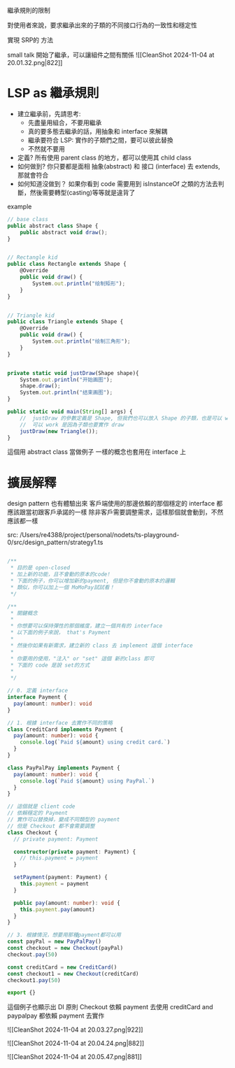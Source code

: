 繼承規則的限制

對使用者來說，要求繼承出來的子類的不同接口行為的一致性和穩定性

實現 SRP的 方法



small talk 開始了繼承，可以讓組件之間有關係
![[CleanShot 2024-11-04 at 20.01.32.png|822]]

# LSP as 繼承規則
- 建立繼承前，先請思考:
    - 先盡量用組合，不要用繼承
    - 真的要多態去繼承的話，用抽象和 interface 來解耦
    - 繼承要符合 LSP: 實作的子類們之間，要可以彼此替換
    - 不然就不要用
- 定義? 所有使用 parent class 的地方，都可以使用其 child class
- 如何做到? 你只要都是面相 抽象(abstract) 和 接口 (interface) 去 extends, 那就會符合
- 如何知道沒做到？ 如果你看到 code 需要用到 isInstanceOf 之類的方法去判斷，然後需要轉型(casting)等等就是違背了

example
```js fold
// base class
public abstract class Shape {
    public abstract void draw();
}


// Rectangle kid
public class Rectangle extends Shape {
    @Override
    public void draw() {
        System.out.println("绘制矩形");
    }
}


// Triangle kid
public class Triangle extends Shape {
    @Override
    public void draw() {
        System.out.println("绘制三角形");
    }
}


private static void justDraw(Shape shape){
    System.out.println("开始画图");
    shape.draw();
    System.out.println("结束画图");
}

public static void main(String[] args) {    
    //  justDraw 的參數定義是 Shape, 但我們也可以放入 Shape 的子類，也是可以 work, 表示符合 LSP 
    //  可以 work 是因為子類也要實作 draw
    justDraw(new Triangle());
}


```

這個用 abstract class 當做例子
一樣的概念也套用在 interface 上





# 擴展解釋


design pattern 也有體驗出來
客戶端使用的那邊依賴的那個穩定的 interface 都應該跟當初跟客戶承諾的一樣
除非客戶需要調整需求，這樣那個就會動到，不然應該都一樣


src: /Users/re4388/project/personal/nodets/ts-playground-0/src/design_pattern/strategy1.ts
```ts fold

/**
 * 目的是 open-closed
 * 加上新的功能，且不會動的原本的code!
 * 下面的例子，你可以增加新的payment, 但是你不會動的原本的邏輯
 * 類似，你可以加上一個 MoMoPay試試看！
 */

/**
 * 關鍵概念
 *
 * 你想要可以保持彈性的那個維度，建立一個共有的 interface
 * 以下面的例子來說， that's Payment
 *
 * 然後你如果有新需求，建立新的 class 去 implement 這個 interface
 *
 * 你要用的使用，"注入" or "set" 這個 新的class 即可
 * 下面的 code 是說 set的方式
 *
 */

// 0. 定義 interface
interface Payment {
  pay(amount: number): void
}

// 1. 根據 interface 去實作不同的策略
class CreditCard implements Payment {
  pay(amount: number): void {
    console.log(`Paid ${amount} using credit card.`)
  }
}

class PayPalPay implements Payment {
  pay(amount: number): void {
    console.log(`Paid ${amount} using PayPal.`)
  }
}

// 這個就是 client code
// 依賴穩定的 Payment
// 實作可以替換掉，變成不同類型的 payment
// 但是 Checkout 都不會需要調整
class Checkout {
  // private payment: Payment

  constructor(private payment: Payment) {
    // this.payment = payment
  }

  setPayment(payment: Payment) {
    this.payment = payment
  }

  public pay(amount: number): void {
    this.payment.pay(amount)
  }
}

// 3. 根據情況，想要用那種payment都可以用
const payPal = new PayPalPay()
const checkout = new Checkout(payPal)
checkout.pay(50)

const creditCard = new CreditCard()
const checkout1 = new Checkout(creditCard)
checkout1.pay(50)

export {}


```


這個例子也顯示出 DI 原則
Checkout 依賴 payment 去使用
creditCard and paypalpay 都依賴 payment 去實作



![[CleanShot 2024-11-04 at 20.03.27.png|922]]



![[CleanShot 2024-11-04 at 20.04.24.png|882]]


![[CleanShot 2024-11-04 at 20.05.47.png|881]]